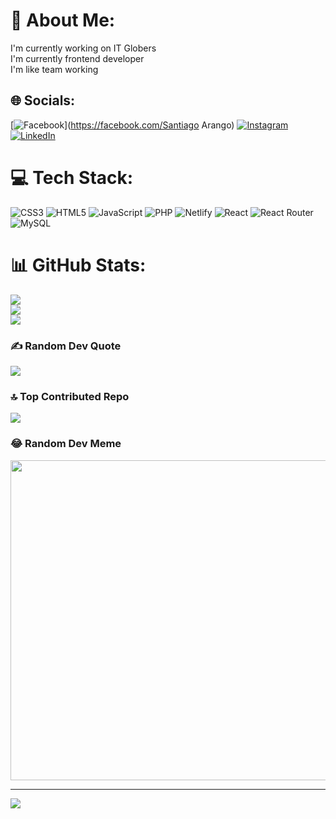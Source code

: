 # 💫 About Me:
I'm currently working on IT Globers<br>I'm currently frontend developer<br>I'm like team working


## 🌐 Socials:
[![Facebook](https://img.shields.io/badge/Facebook-%231877F2.svg?logo=Facebook&logoColor=white)](https://facebook.com/Santiago Arango) [![Instagram](https://img.shields.io/badge/Instagram-%23E4405F.svg?logo=Instagram&logoColor=white)](https://instagram.com/santi_arango._) [![LinkedIn](https://img.shields.io/badge/LinkedIn-%230077B5.svg?logo=linkedin&logoColor=white)](https://www.linkedin.com/in/santiago-arango-isaza-8a7ba7235/) 

# 💻 Tech Stack:
![CSS3](https://img.shields.io/badge/css3-%231572B6.svg?style=for-the-badge&logo=css3&logoColor=white) ![HTML5](https://img.shields.io/badge/html5-%23E34F26.svg?style=for-the-badge&logo=html5&logoColor=white) ![JavaScript](https://img.shields.io/badge/javascript-%23323330.svg?style=for-the-badge&logo=javascript&logoColor=%23F7DF1E) ![PHP](https://img.shields.io/badge/php-%23777BB4.svg?style=for-the-badge&logo=php&logoColor=white) ![Netlify](https://img.shields.io/badge/netlify-%23000000.svg?style=for-the-badge&logo=netlify&logoColor=#00C7B7) ![React](https://img.shields.io/badge/react-%2320232a.svg?style=for-the-badge&logo=react&logoColor=%2361DAFB) ![React Router](https://img.shields.io/badge/React_Router-CA4245?style=for-the-badge&logo=react-router&logoColor=white) ![MySQL](https://img.shields.io/badge/mysql-%2300f.svg?style=for-the-badge&logo=mysql&logoColor=white)
# 📊 GitHub Stats:
![](https://github-readme-stats.vercel.app/api?username=santty04&theme=dark&hide_border=false&include_all_commits=false&count_private=false)<br/>
![](https://github-readme-streak-stats.herokuapp.com/?user=santty04&theme=dark&hide_border=false)<br/>
![](https://github-readme-stats.vercel.app/api/top-langs/?username=santty04&theme=dark&hide_border=false&include_all_commits=false&count_private=false&layout=compact)

### ✍️ Random Dev Quote
![](https://quotes-github-readme.vercel.app/api?type=vetical&theme=radical)

### 🔝 Top Contributed Repo
![](https://github-contributor-stats.vercel.app/api?username=santty04&limit=5&theme=dark&combine_all_yearly_contributions=true)

### 😂 Random Dev Meme
<img src="https://rm.up.railway.app/" width="512px"/>

---
[![](https://visitcount.itsvg.in/api?id=santty04&icon=0&color=0)](https://visitcount.itsvg.in)

<!-- Proudly created with GPRM ( https://gprm.itsvg.in ) -->
